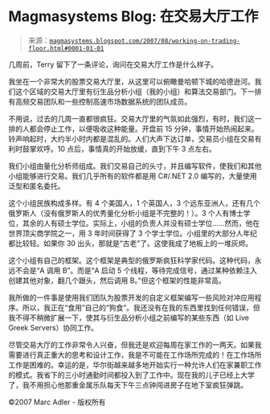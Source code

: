 <!--yml

分类：未分类

日期：2024-05-18 05:08:07

-->

# Magmasystems Blog: 在交易大厅工作

> 来源：[`magmasystems.blogspot.com/2007/08/working-on-trading-floor.html#0001-01-01`](http://magmasystems.blogspot.com/2007/08/working-on-trading-floor.html#0001-01-01)

几周前，Terry 留下了一条评论，询问在交易大厅工作是什么样子。

我坐在一个非常大的股票交易大厅里，从这里可以俯瞰曼哈顿下城的哈德逊河。我们这个区域的交易大厅里有衍生品分析小组（我的小组）和算法交易部门。下一排有高频交易团队和一些控制高速市场数据系统的团队成员。

不用说，过去的几周一直都很疯狂。交易大厅里的气氛如此强烈，有时，我们这一排的人都会停止工作，以便吸收这种能量。开盘前 15 分钟，事情开始热闹起来。铃声响起时，大约半小时内都是混乱的。人们大声下达订单，交易员小组在交易有利时鼓掌欢呼。10 点后，事情真的开始放缓，直到下午 3 点左右。

我们小组由量化分析师组成。我们交易自己的头寸，并且编写软件，使我们和其他小组能够进行交易。我们几乎所有的软件都是用 C#/.NET 2.0 编写的，大量使用泛型和匿名委托。

这个小组民族构成多样。有 4 个美国人，1 个英国人，3 个远东亚洲人，还有几个俄罗斯人（没有俄罗斯人的优秀量化分析小组是不完整的！）。3 个人有博士学位，其余的人有硕士学位。实际上，小组的负责人并没有硕士学位……然而，他在世界顶尖商学院之一，用 3 年时间获得了 3 个学士学位。小组里的大部分人年纪都比较轻。如果你 30 出头，那就是“古老”了。这使我成了地板上的一堆灰烬。

这个小组有自己的框架。这个框架是典型的俄罗斯疯狂科学家代码。这种代码，永远不会是“A 调用 B”。而是“A 启动 5 个线程，等待完成信号，通过某种依赖注入创建其他对象，翻几个跟头，然后调用 B。”但这个框架的性能非常高。

我所做的一件事是使用我们团队为股票开发的自定义框架编写一些风险对冲应用程序。所以，我正在“食用”自己的“狗食”。我还没有在我的东西里找到任何错误，但我不得不稍微扩展一下，使其与衍生品分析小组之前编写的某些东西（如 Live Greek Servers）协同工作。

尽管交易大厅的工作非常令人兴奋，但我还是欢迎每周在家工作的一两天。如果我需要进行真正重大的思考和设计工作，我是不可能在工作场所完成的！在工作场所工作是困难的。幸运的是，华尔街越来越多地开始实行一种允许人们在家兼职工作的模式。我省下的三小时通勤时间都投入到了工作中。现在我的儿子已经上大学了，我不用担心他那重金属乐队每天下午三点钟闯进房子在地下室疯狂弹跳。

©2007 Marc Adler - 版权所有
